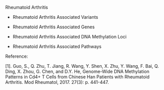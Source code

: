 Rheumatoid Arthritis


* Rheumatoid Arthritis Associated Variants


* Rheumatoid Arthritis Associated Genes


* Rheumatoid Arthritis Associated DNA Methylation Loci


* Rheumatoid Arthritis Associated Pathways




Reference: 

[1]. Guo, S., Q. Zhu, T. Jiang, R. Wang, Y. Shen, X. Zhu, Y. Wang, F. Bai, Q. Ding, X. Zhou, G. Chen, and D.Y. He, Genome-Wide DNA Methylation Patterns in Cd4+ T Cells from Chinese Han Patients with Rheumatoid Arthritis. Mod Rheumatol, 2017. 27(3): p. 441-447.




